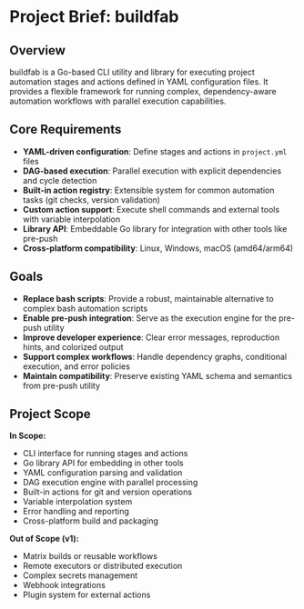 # Project Brief: buildfab

## Overview
buildfab is a Go-based CLI utility and library for executing project automation stages and actions defined in YAML configuration files. It provides a flexible framework for running complex, dependency-aware automation workflows with parallel execution capabilities.

## Core Requirements
- **YAML-driven configuration**: Define stages and actions in `project.yml` files
- **DAG-based execution**: Parallel execution with explicit dependencies and cycle detection
- **Built-in action registry**: Extensible system for common automation tasks (git checks, version validation)
- **Custom action support**: Execute shell commands and external tools with variable interpolation
- **Library API**: Embeddable Go library for integration with other tools like pre-push
- **Cross-platform compatibility**: Linux, Windows, macOS (amd64/arm64)

## Goals
- **Replace bash scripts**: Provide a robust, maintainable alternative to complex bash automation scripts
- **Enable pre-push integration**: Serve as the execution engine for the pre-push utility
- **Improve developer experience**: Clear error messages, reproduction hints, and colorized output
- **Support complex workflows**: Handle dependency graphs, conditional execution, and error policies
- **Maintain compatibility**: Preserve existing YAML schema and semantics from pre-push utility

## Project Scope
**In Scope:**
- CLI interface for running stages and actions
- Go library API for embedding in other tools
- YAML configuration parsing and validation
- DAG execution engine with parallel processing
- Built-in actions for git and version operations
- Variable interpolation system
- Error handling and reporting
- Cross-platform build and packaging

**Out of Scope (v1):**
- Matrix builds or reusable workflows
- Remote executors or distributed execution
- Complex secrets management
- Webhook integrations
- Plugin system for external actions